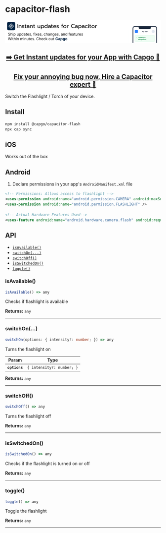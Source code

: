 # capacitor-flash
  <a href="https://capgo.app/"><img src='https://raw.githubusercontent.com/Cap-go/capgo/main/assets/capgo_banner.png' alt='Capgo - Instant updates for capacitor'/></a>

<div align="center">
  <h2><a href="https://capgo.app/?ref=plugin"> ➡️ Get Instant updates for your App with Capgo 🚀</a></h2>
  <h2><a href="https://capgo.app/consulting/?ref=plugin"> Fix your annoying bug now, Hire a Capacitor expert 💪</a></h2>
</div>

Switch the Flashlight / Torch of your device.

## Install

```bash
npm install @capgo/capacitor-flash
npx cap sync
```

## iOS

Works out of the box

## Android

1. Declare permissions in your app's `AndroidManifest.xml` file

```xml
<!-- Permissions: Allows access to flashlight -->
<uses-permission android:name="android.permission.CAMERA" android:maxSdkVersion="23" />
<uses-permission android:name="android.permission.FLASHLIGHT" />

<!-- Actual Hardware Features Used-->
<uses-feature android:name="android.hardware.camera.flash" android:required="true" />
```

## API

<docgen-index>

* [`isAvailable()`](#isavailable)
* [`switchOn(...)`](#switchon)
* [`switchOff()`](#switchoff)
* [`isSwitchedOn()`](#isswitchedon)
* [`toggle()`](#toggle)

</docgen-index>

<docgen-api>
<!--Update the source file JSDoc comments and rerun docgen to update the docs below-->

### isAvailable()

```typescript
isAvailable() => any
```

Checks if flashlight is available

**Returns:** <code>any</code>

--------------------


### switchOn(...)

```typescript
switchOn(options: { intensity?: number; }) => any
```

Turns the flashlight on

| Param         | Type                                 |
| ------------- | ------------------------------------ |
| **`options`** | <code>{ intensity?: number; }</code> |

**Returns:** <code>any</code>

--------------------


### switchOff()

```typescript
switchOff() => any
```

Turns the flashlight off

**Returns:** <code>any</code>

--------------------


### isSwitchedOn()

```typescript
isSwitchedOn() => any
```

Checks if the flashlight is turned on or off

**Returns:** <code>any</code>

--------------------


### toggle()

```typescript
toggle() => any
```

Toggle the flashlight

**Returns:** <code>any</code>

--------------------

</docgen-api>
